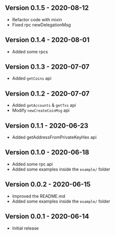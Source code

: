 ## Version 0.1.5 - 2020-08-12
* Refactor code with mixin
* Fixed rpc newDelegationMsg

## Version 0.1.4 - 2020-08-01
* Added some rpcs

## Version 0.1.3 - 2020-07-07
* Added `getCoins` api

## Version 0.1.2 - 2020-07-07
* Added `getAccounts` & `getTxs` api
* Modify `newCreateCoinMsg` api

## Version 0.1.1 - 2020-06-23
* Added getAddressFromPrivateKeyHex api

## Version 0.1.0 - 2020-06-18
* Added some rpc api
* Added some examples inside the `example/` folder

## Version 0.0.2 - 2020-06-15
* Improved the README.md
* Added some examples inside the `example/` folder

## Version 0.0.1 - 2020-06-14
* Initial release
